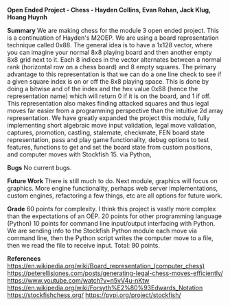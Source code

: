 **Open Ended Project - Chess - Hayden Collins, Evan Rohan, Jack Klug, Hoang Huynh**

**Summary**
We are making chess for the module 3 open ended project. This is a continuation of Hayden's M2OEP. We are using a board representation technique called 0x88. The general idea is to have 
a 1x128 vector, where you can imagine your normal 8x8 playing board and then another empty 8x8 grid next to it. Each 8 indices in the 
vector alternates between a normal rank (horizontal row on a chess board) and 8 empty squares. The primary advantage to this representation
is that we can do a one line check to see if a given square index is on or off the 8x8 playing space. This is done by doing a bitwise 
and of the index and the hex value 0x88 (hence the representation name) which will return 0 if it is on the board, and 1 if off. This
representation also makes finding attacked squares and thus legal moves far easier from a programming perspective than the intuitive 
2d array representation. 
We have greatly expanded the project this module, fully implementing short algebraic move input validation, legal move validation, 
captures, promotion, castling, stalemate, checkmate, FEN board state representation, pass and play game functionality, debug options to test features, 
functions to get and set the board state from custom positions, and computer moves with Stockfish 15.
via Python,

**Bugs**
No current bugs. 

**Future Work**
There is still much to do. Next module, graphics will focus on graphics. More engine functionality, perhaps web server implementations, 
custom engines, refactoring a few things, etc are all options for future work. 

**Grade**
60 points for complexity. I think this project is vastly more complex than the expectations of an OEP. 
20 points for other programming language (Python)
10 points for command line input/output interfacing with Python. We are sending info to the Stockfish Python module each move via command line, 
then the Python script writes the computer move to a file, then we read the file to receive input. 
Total: 90 points. 

**References**
https://en.wikipedia.org/wiki/Board_representation_(computer_chess)
https://peterellisjones.com/posts/generating-legal-chess-moves-efficiently/
https://www.youtube.com/watch?v=n5vV4u-nKtw
https://en.wikipedia.org/wiki/Forsyth%E2%80%93Edwards_Notation
https://stockfishchess.org/
https://pypi.org/project/stockfish/